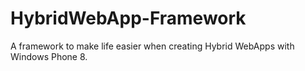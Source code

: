 HybridWebApp-Framework
======================

A framework to make life easier when creating Hybrid WebApps with Windows Phone 8.
